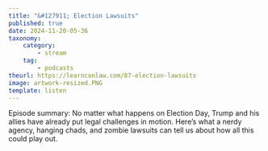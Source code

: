 ```yaml
---
title: "&#127911; Election Lawsuits"
published: true
date: 2024-11-20-05-36
taxonomy:
    category:
        - stream
    tag:
        - podcasts
theurl: https://learnconlaw.com/87-election-lawsuits
image: artwork-resized.PNG
template: listen
---
```


Episode summary: No matter what happens on Election Day, Trump and his allies have already put legal challenges in motion. Here&rsquo;s what a nerdy agency, hanging chads, and zombie lawsuits can tell us about how all this could play out.

